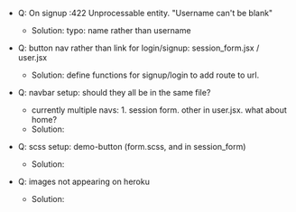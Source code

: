 - Q: On signup :422 Unprocessable entity. "Username can't be blank"
  * Solution: typo: name rather than username

- Q: button nav rather than link for login/signup: session_form.jsx / user.jsx
  * Solution: define functions for signup/login to add route to url.

- Q: navbar setup: should they all be in the same file?
  - currently multiple navs: 1. session form. other in user.jsx. what about home?
  * Solution:
  
- Q: scss setup: demo-button (form.scss, and in session_form)
  * Solution:

- Q: images not appearing on heroku
  * Solution:
